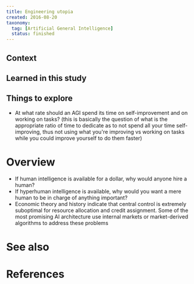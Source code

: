 ```yaml
---
title: Engineering utopia
created: 2016-08-20
taxonomy:
  tag: [Artificial General Intelligence]
  status: finished
---
```


## Context

## Learned in this study

## Things to explore
* At what rate should an AGI spend its time on self-improvement and on working on tasks? (this is basically the question of what is the appropriate ratio of time to dedicate as to not spend all your time self-improving, thus not using what you're improving vs working on tasks while you could improve yourself to do them faster)

# Overview
* If human intelligence is available for a dollar, why would anyone hire a human?
* If hyperhuman intelligence is available, why would you want a mere human to be in charge of anything important?
* Economic theory and history indicate that central control is extremely suboptimal for resource allocation and credit assignment. Some of the most promising AI architecture use internal markets or market-derived algorithms to address these problems

# See also

# References
